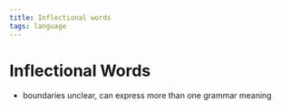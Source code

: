 ```yaml
---
title: Inflectional words
tags: language
---
```


# Inflectional Words
- boundaries unclear, can express more than one grammar meaning






















